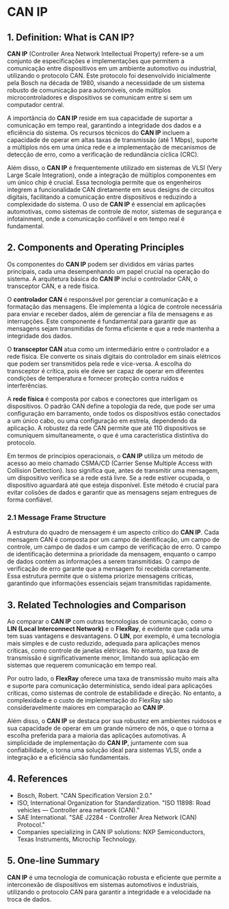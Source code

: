# CAN IP

## 1. Definition: What is **CAN IP**?
**CAN IP** (Controller Area Network Intellectual Property) refere-se a um conjunto de especificações e implementações que permitem a comunicação entre dispositivos em um ambiente automotivo ou industrial, utilizando o protocolo CAN. Este protocolo foi desenvolvido inicialmente pela Bosch na década de 1980, visando a necessidade de um sistema robusto de comunicação para automóveis, onde múltiplos microcontroladores e dispositivos se comunicam entre si sem um computador central. 

A importância do **CAN IP** reside em sua capacidade de suportar a comunicação em tempo real, garantindo a integridade dos dados e a eficiência do sistema. Os recursos técnicos do **CAN IP** incluem a capacidade de operar em altas taxas de transmissão (até 1 Mbps), suporte a múltiplos nós em uma única rede e a implementação de mecanismos de detecção de erro, como a verificação de redundância cíclica (CRC). 

Além disso, o **CAN IP** é frequentemente utilizado em sistemas de VLSI (Very Large Scale Integration), onde a integração de múltiplos componentes em um único chip é crucial. Essa tecnologia permite que os engenheiros integrem a funcionalidade CAN diretamente em seus designs de circuitos digitais, facilitando a comunicação entre dispositivos e reduzindo a complexidade do sistema. O uso de **CAN IP** é essencial em aplicações automotivas, como sistemas de controle de motor, sistemas de segurança e infotainment, onde a comunicação confiável e em tempo real é fundamental.

## 2. Components and Operating Principles
Os componentes do **CAN IP** podem ser divididos em várias partes principais, cada uma desempenhando um papel crucial na operação do sistema. A arquitetura básica do **CAN IP** inclui o controlador CAN, o transceptor CAN, e a rede física.

O **controlador CAN** é responsável por gerenciar a comunicação e a formatação das mensagens. Ele implementa a lógica de controle necessária para enviar e receber dados, além de gerenciar a fila de mensagens e as interrupções. Este componente é fundamental para garantir que as mensagens sejam transmitidas de forma eficiente e que a rede mantenha a integridade dos dados.

O **transceptor CAN** atua como um intermediário entre o controlador e a rede física. Ele converte os sinais digitais do controlador em sinais elétricos que podem ser transmitidos pela rede e vice-versa. A escolha do transceptor é crítica, pois ele deve ser capaz de operar em diferentes condições de temperatura e fornecer proteção contra ruídos e interferências.

A **rede física** é composta por cabos e conectores que interligam os dispositivos. O padrão CAN define a topologia da rede, que pode ser uma configuração em barramento, onde todos os dispositivos estão conectados a um único cabo, ou uma configuração em estrela, dependendo da aplicação. A robustez da rede CAN permite que até 110 dispositivos se comuniquem simultaneamente, o que é uma característica distintiva do protocolo.

Em termos de princípios operacionais, o **CAN IP** utiliza um método de acesso ao meio chamado CSMA/CD (Carrier Sense Multiple Access with Collision Detection). Isso significa que, antes de transmitir uma mensagem, um dispositivo verifica se a rede está livre. Se a rede estiver ocupada, o dispositivo aguardará até que esteja disponível. Este método é crucial para evitar colisões de dados e garantir que as mensagens sejam entregues de forma confiável.

### 2.1 Message Frame Structure
A estrutura do quadro de mensagem é um aspecto crítico do **CAN IP**. Cada mensagem CAN é composta por um campo de identificação, um campo de controle, um campo de dados e um campo de verificação de erro. O campo de identificação determina a prioridade da mensagem, enquanto o campo de dados contém as informações a serem transmitidas. O campo de verificação de erro garante que a mensagem foi recebida corretamente. Essa estrutura permite que o sistema priorize mensagens críticas, garantindo que informações essenciais sejam transmitidas rapidamente.

## 3. Related Technologies and Comparison
Ao comparar o **CAN IP** com outras tecnologias de comunicação, como o **LIN (Local Interconnect Network)** e o **FlexRay**, é evidente que cada uma tem suas vantagens e desvantagens. O **LIN**, por exemplo, é uma tecnologia mais simples e de custo reduzido, adequada para aplicações menos críticas, como controle de janelas elétricas. No entanto, sua taxa de transmissão é significativamente menor, limitando sua aplicação em sistemas que requerem comunicação em tempo real.

Por outro lado, o **FlexRay** oferece uma taxa de transmissão muito mais alta e suporte para comunicação determinística, sendo ideal para aplicações críticas, como sistemas de controle de estabilidade e direção. No entanto, a complexidade e o custo de implementação do FlexRay são consideravelmente maiores em comparação ao **CAN IP**.

Além disso, o **CAN IP** se destaca por sua robustez em ambientes ruidosos e sua capacidade de operar em um grande número de nós, o que o torna a escolha preferida para a maioria das aplicações automotivas. A simplicidade de implementação do **CAN IP**, juntamente com sua confiabilidade, o torna uma solução ideal para sistemas VLSI, onde a integração e a eficiência são fundamentais.

## 4. References
- Bosch, Robert. "CAN Specification Version 2.0."
- ISO, International Organization for Standardization. "ISO 11898: Road vehicles — Controller area network (CAN)."
- SAE International. "SAE J2284 - Controller Area Network (CAN) Protocol."
- Companies specializing in CAN IP solutions: NXP Semiconductors, Texas Instruments, Microchip Technology.

## 5. One-line Summary
**CAN IP** é uma tecnologia de comunicação robusta e eficiente que permite a interconexão de dispositivos em sistemas automotivos e industriais, utilizando o protocolo CAN para garantir a integridade e a velocidade na troca de dados.